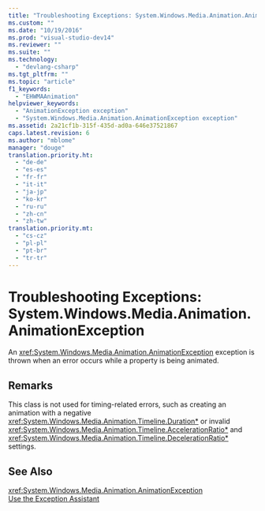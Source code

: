 ```yaml
---
title: "Troubleshooting Exceptions: System.Windows.Media.Animation.AnimationException"
ms.custom: ""
ms.date: "10/19/2016"
ms.prod: "visual-studio-dev14"
ms.reviewer: ""
ms.suite: ""
ms.technology: 
  - "devlang-csharp"
ms.tgt_pltfrm: ""
ms.topic: "article"
f1_keywords: 
  - "EHWMAAnimation"
helpviewer_keywords: 
  - "AnimationException exception"
  - "System.Windows.Media.Animation.AnimationException exception"
ms.assetid: 2a21cf1b-315f-435d-ad0a-646e37521867
caps.latest.revision: 6
ms.author: "mblome"
manager: "douge"
translation.priority.ht: 
  - "de-de"
  - "es-es"
  - "fr-fr"
  - "it-it"
  - "ja-jp"
  - "ko-kr"
  - "ru-ru"
  - "zh-cn"
  - "zh-tw"
translation.priority.mt: 
  - "cs-cz"
  - "pl-pl"
  - "pt-br"
  - "tr-tr"
---
```

# Troubleshooting Exceptions: System.Windows.Media.Animation.AnimationException
An <xref:System.Windows.Media.Animation.AnimationException> exception is thrown when an error occurs while a property is being animated.  
  
## Remarks  
 This class is not used for timing-related errors, such as creating an animation with a negative <xref:System.Windows.Media.Animation.Timeline.Duration*> or invalid <xref:System.Windows.Media.Animation.Timeline.AccelerationRatio*> and <xref:System.Windows.Media.Animation.Timeline.DecelerationRatio*> settings.  
  
## See Also  
 <xref:System.Windows.Media.Animation.AnimationException>   
 [Use the Exception Assistant](../Topic/How%20to:%20Use%20the%20Exception%20Assistant.md)
